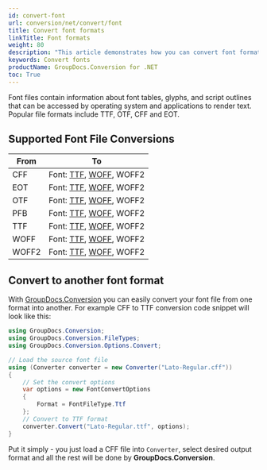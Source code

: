 ```yaml
---
id: convert-font
url: conversion/net/convert/font
title: Convert font formats
linkTitle: Font formats
weight: 80
description: "This article demonstrates how you can convert font formats with couple C# code lines and GroupDocs.Conversion for .NET."
keywords: Convert fonts
productName: GroupDocs.Conversion for .NET
toc: True
---
```


Font files contain information about font tables, glyphs, and script outlines that can be accessed by operating system and applications to render text. Popular file formats include TTF, OTF, CFF and EOT.

## Supported Font File Conversions

| From | To |
| --- | --- |
| CFF | Font: [TTF](https://docs.fileformat.com/font/ttf/), [WOFF](https://docs.fileformat.com/font/woff/), WOFF2<br/>  |
| EOT | Font: [TTF](https://docs.fileformat.com/font/ttf/), [WOFF](https://docs.fileformat.com/font/woff/), WOFF2<br/>  |
| OTF | Font: [TTF](https://docs.fileformat.com/font/ttf/), [WOFF](https://docs.fileformat.com/font/woff/), WOFF2<br/>  |
| PFB | Font: [TTF](https://docs.fileformat.com/font/ttf/), [WOFF](https://docs.fileformat.com/font/woff/), WOFF2<br/>  |
| TTF | Font: [TTF](https://docs.fileformat.com/font/ttf/), [WOFF](https://docs.fileformat.com/font/woff/), WOFF2<br/>  |
| WOFF | Font: [TTF](https://docs.fileformat.com/font/ttf/), [WOFF](https://docs.fileformat.com/font/woff/), WOFF2<br/>  |
| WOFF2 | Font: [TTF](https://docs.fileformat.com/font/ttf/), [WOFF](https://docs.fileformat.com/font/woff/), WOFF2<br/>  |


## Convert to another font format

With [GroupDocs.Conversion](https://products.groupdocs.com/conversion/net) you can easily convert your font file from one format into another.
For example CFF to TTF conversion code snippet will look like this:

```csharp
using GroupDocs.Conversion;
using GroupDocs.Conversion.FileTypes;
using GroupDocs.Conversion.Options.Convert;

// Load the source font file
using (Converter converter = new Converter("Lato-Regular.cff"))
{
    // Set the convert options
    var options = new FontConvertOptions
    {
        Format = FontFileType.Ttf
    };
    // Convert to TTF format
    converter.Convert("Lato-Regular.ttf", options);
}
```

Put it simply - you just load a CFF file into `Converter`, select desired output format and all the rest will be done by **GroupDocs.Conversion**. 